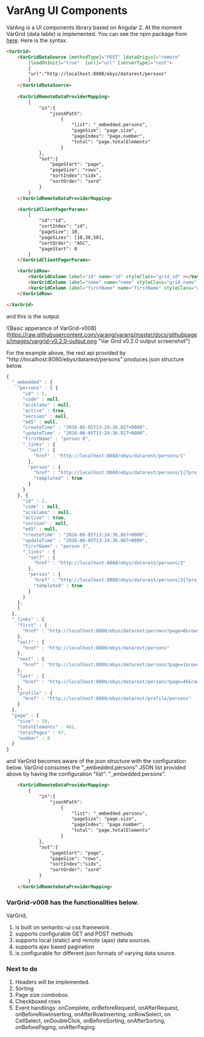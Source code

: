 # VarAng UI Components

VarAng is a UI components library based on Angular 2. At the moment VarGrid (data table) is implemented. You can see the npm package from [here](https://www.npmjs.com/package/varang). Here is the syntax.

```html
<VarGrid>
	<VarGridDataSource [methodType]="POST" [dataOrigin]="remote" 
		[loadOnInit]="true"  [url]="url" [serverType]="rest">
		{
		"url":"http://localhost:8080/ebys/datarest/persons"
		}
	</VarGridDataSource>
	
	<VarGridRemoteDataProviderMapping>
		{
		    "in":{
			    "jsonXPath":
			    	{
				    	"list": "_embedded.persons",
				    	"pageSize": "page.size",
				    	"pageIndex": "page.number",
				    	"total": "page.totalElements"
			    	}
		    },
		    "out":{
		    	"pageStart": "page",
		    	"pageSize": "rows",
		    	"sortIndex":"sidx",
		    	"sortOrder": "sord"
		    }
		}
	</VarGridRemoteDataProviderMapping>			

	<VarGridClientPagerParams>
		{
		    "id":"id",
		    "sortIndex": "id",
		    "pageSize": 10,
		    "pageSizes": [10,30,50],
		    "sortOrder": "ASC",
		    "pageStart": 0
		}
	</VarGridClientPagerParams>	

	<VarGridRow>
		<VarGridColumn label="id" name="id" styleClass="grid_id" ></VarGridColumn>
		<VarGridColumn label="name" name="name" styleClass="grid_name" ></VarGridColumn>
		<VarGridColumn label="firstName" name="firstName" styleClass="grid_firstName" ></VarGridColumn>
	</VarGridRow>

</VarGrid>
```

and this is the output.

![Basic apperance of VarGrid-v008] (https://raw.githubusercontent.com/varang/varang/master/docs/githubpages/images/vargrid-v0.2.0-output.png "Var Grid v0.2.0 output screenshot")

For the example above, the rest api provided by "http://localhost:8080/ebys/datarest/persons" produces json structure below.

```javascript
{
  "_embedded" : {
    "persons" : [ {
      "id" : 1,
      "code" : null,
      "aciklama" : null,
      "active" : true,
      "version" : null,
      "md5" : null,
      "createTime" : "2016-06-05T13:24:36.827+0000",
      "updateTime" : "2016-06-05T13:24:36.827+0000",
      "firstName" : "person 0",
      "_links" : {
        "self" : {
          "href" : "http://localhost:8080/ebys/datarest/persons/1"
        },
        "person" : {
          "href" : "http://localhost:8080/ebys/datarest/persons/1{?projection}",
          "templated" : true
        }
      }
    }, {
      "id" : 2,
      "code" : null,
      "aciklama" : null,
      "active" : true,
      "version" : null,
      "md5" : null,
      "createTime" : "2016-06-05T13:24:36.867+0000",
      "updateTime" : "2016-06-05T13:24:36.867+0000",
      "firstName" : "person 1",
      "_links" : {
        "self" : {
          "href" : "http://localhost:8080/ebys/datarest/persons/2"
        },
        "person" : {
          "href" : "http://localhost:8080/ebys/datarest/persons/2{?projection}",
          "templated" : true
        }
      }
    },
    ]
  },
  "_links" : {
    "first" : {
      "href" : "http://localhost:8080/ebys/datarest/persons?page=0&rows=10"
    },
    "self" : {
      "href" : "http://localhost:8080/ebys/datarest/persons"
    },
    "next" : {
      "href" : "http://localhost:8080/ebys/datarest/persons?page=1&rows=10"
    },
    "last" : {
      "href" : "http://localhost:8080/ebys/datarest/persons?page=46&rows=10"
    },
    "profile" : {
      "href" : "http://localhost:8080/ebys/datarest/profile/persons"
    }
  },
  "page" : {
    "size" : 10,
    "totalElements" : 461,
    "totalPages" : 47,
    "number" : 0
  }
}

```
and VarGrid becomes aware of the json structure with the configuration below. VarGrid consumes the "_embedded.persons" JSON list provided above by having the configuration "list": "_embedded.persons".

```html
	<VarGridRemoteDataProviderMapping>
		{
		    "in":{
			    "jsonXPath":
			    	{
				    	"list": "_embedded.persons",
				    	"pageSize": "page.size",
				    	"pageIndex": "page.number",
				    	"total": "page.totalElements"
			    	}
		    },
		    "out":{
		    	"pageStart": "page",
		    	"pageSize": "rows",
		    	"sortIndex":"sidx",
		    	"sortOrder": "sord"
		    }
		}
	</VarGridRemoteDataProviderMapping>			
```


### VarGrid-v008 has the functionalities below.

VarGrid;

1. is built on semantic-ui css framework.
2. supports configurable GET and POST methods
3. supports local (static) and remote (ajax) data sources.
4. supports ajax based pagination
5. is configurable for different json formats of varying data source. 

### Next to do

1. Headers will be implemented.
2. Sorting
3. Page size combobox.
4. Checkboxed rows
5. Event handlings: onComplete, onBeforeRequest, onAfterRequest, onBeforeRowInserting, onAfterRowInserting, onRowSelect, on CellSelect, onDoubleClick, onBeforeSorting, onAfterSorting, onBeforePaging, onAfterPaging.
